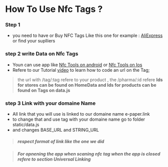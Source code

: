 # How To Use Nfc Tags ?

### Step 1

 - you need to have or Buy NFC Tags Like this one for example : [AliExpress] or find your suplliers

### step 2 write Data on Nfc Tags
 
 - Youn can use app like [Nfc Tools on android] or [Nfc Tools on Ios]
 - Refere to our Tutorial [video] to learn how to code an url on the Tag; 

 > the url with /tag/:tag refere to your product , the /pharma/:id refere <Strong>Ids for stores can be found on HomeData and Ids for products can be found on Tags on data.js </strong>

### step 3 Link with your domaine Name

 - All link that you will use is linked to our domaine name e-paper.link
 - to change that and use tag with your domaine name go to folder static/data.js
 - and changes BASE_URL and STRING_URL

> ##### respect format of link like the one we did

> ##### For opnening the app when scaning nfc tag when the app is closed refere to section Universal Linking



 [video]:https://www.youtube.com/watch?v=8wydLcHzIJQ
 [Nfc Tools on Ios]:https://apps.apple.com/us/app/nfc-tools/id1252962749
 [Nfc Tools on android]:https://play.google.com/store/apps/details?id=com.wakdev.wdnfc&hl=en_GB
 [AliExpress]: https://fr.aliexpress.com/item/32968995666.html?spm=a2g0w.search0302.3.1.316c7a16JP74gI&ws_ab_test=searchweb0_0,searchweb201602_0,searchweb201603_0,ppcSwitch_0&algo_pvid=e88a1f2f-37e0-44b8-987d-1e5c66e01bf5&algo_expid=e88a1f2f-37e0-44b8-987d-1e5c66e01bf5-0